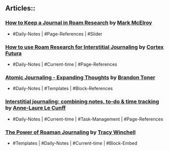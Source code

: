 ## Articles::
### [How to Keep a Journal in Roam Research](https://markmcelroy.com/how-to-keep-a-journal-in-roam-research/) by [Mark McElroy](<./Mark McElroy.md>)
- #Daily-Notes | #Page-References | #Slider
### [How to use Roam Research for Interstitial Journaling](https://www.cortexfutura.com/interstitial-journaling-roam-research/) by [Cortex Futura](<./Cortex Futura.md>)
- #Daily-Notes | #Current-time | #Page-References
### [Atomic Journaling - Expanding Thoughts](https://brandontoner.substack.com/p/atomic-journaling) by [Brandon Toner](<./Brandon Toner.md>)
- #Daily-Notes | #Templates | #Block-References
### [Interstitial journaling: combining notes, to-do & time tracking](https://nesslabs.com/interstitial-journaling) by [Anne-Laure Le Cunff](<./Anne-Laure Le Cunff.md>)
- #Daily-Notes | #Current-time | #Task-Management | #Page-References
### [The Power of Roaman Journaling](https://www.roambrain.com/the-power-of-roaman-journaling/) by [Tracy Winchell](<./Tracy Winchell.md>)
- #Templates | #Daily-Notes | #Current-time | #Block-Embed